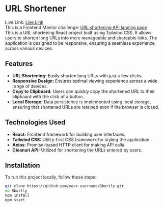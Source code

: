 # URL Shortener

Live Link: <a href="https://app.netlify.com/sites/fabulous-heliotrope-b5c949/overview" alt="live-link" _target="blank">Live Link</a>
<br>
This is a Frontend Mentor challenge: <a href="https://cleanuri.com/MYoZyl" alt="challenge link" _target="blank">URL shortening API landing page
</a>
<br>
This is a URL shortening React project built using Tailwind CSS. It allows users to shorten long URLs into more manageable and shareable links. The application is designed to be responsive, ensuring a seamless experience across various devices.

## Features

- **URL Shortening:** Easily shorten long URLs with just a few clicks.
- **Responsive Design:** Ensures optimal viewing experience across a wide range of devices.
- **Copy to Clipboard:** Users can quickly copy the shortened URL to their clipboard with the click of a button.
- **Local Storage:** Data persistence is implemented using local storage, ensuring that shortened URLs are retained even if the browser is closed.

## Technologies Used

- **React:** Frontend framework for building user interfaces.
- **Tailwind CSS:** Utility-first CSS framework for styling the application.
- **Axios:** Promise-based HTTP client for making API calls.
- **Cleanuri API:** Utilized for shortening the URLs entered by users.

## Installation

To run this project locally, follow these steps:

```bash
git clone https://github.com/your-username/Shortly.git
cd Shortly
npm install
npm start
```
